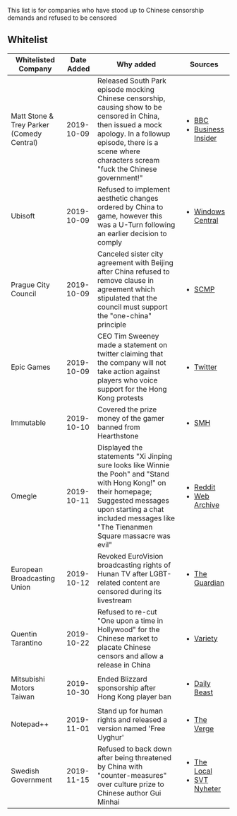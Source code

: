 This list is for companies who have stood up to Chinese censorship demands and refused to be censored

<!-- RENDER START -->

<h2>Whitelist</h2>

| Whitelisted Company                          | Date Added | Why added                                                    | Sources                                                      |
| ----------------------------------------- | ---------- | ------------------------------------------------------------ | ------------------------------------------------------------ |
| Matt Stone & Trey Parker (Comedy Central) | 2019-10-09 | Released South Park episode mocking Chinese censorship, causing show to be censored in China, then issued a mock apology. In a followup episode, there is a scene where characters scream "fuck the Chinese government!" | <ul><li>[BBC](https://www.bbc.co.uk/news/world-asia-china-49968867)</li><li>[Business Insider](https://www.businessinsider.com/south-park-takes-on-chinese-government-in-300th-episode-2019-10)</li></ul> |
| Ubisoft                                   | 2019-10-09 | Refused to implement aesthetic changes ordered by China to game, however this was a U-Turn following an earlier decision to comply | <ul><li>[Windows Central](https://www.windowscentral.com/rainbow-six-siege-drops-china-censorship-reverts-aesthetic-changes)</li></ul> |
| Prague City Council                       | 2019-10-09 | Canceled sister city agreement with Beijing after China refused to remove clause in agreement which stipulated that the council must support the "one-china" principle | <ul><li>[SCMP](https://www.scmp.com/news/china/diplomacy/article/3032045/prague-cuts-sister-city-ties-beijing-amid-tangible-anger-over)</li></ul> |
| Epic Games                                | 2019-10-09 | CEO Tim Sweeney made a statement on twitter claiming that the company will not take action against players who voice support for the Hong Kong protests | <ul><li>[Twitter](https://twitter.com/TimSweeneyEpic/status/1181946357759844352)</li></ul> |
| Immutable                                 | 2019-10-10 | Covered the prize money of the gamer banned from Hearthstone | <ul><li>[SMH](https://www.smh.com.au/business/companies/sydney-startup-under-fire-online-for-supporting-pro-hong-kong-protest-gamer-20191009-p52z2g.html)</li></ul>  |
| Omegle                                 | 2019-10-11 | Displayed the statements "Xi Jinping sure looks like Winnie the Pooh" and "Stand with Hong Kong!" on their homepage; Suggested messages upon starting a chat included messages like "The Tienanmen Square massacre was evil" | <ul><li>[Reddit](https://www.reddit.com/r/HongKong/comments/dfwmve/omegle_is_fighting_for_hong_kong_too/)</li><li>[Web Archive](http://web.archive.org/web/20191011144103/https://www.omegle.com/)</li></ul>    |
| European Broadcasting Union | 2019-10-12 | Revoked EuroVision broadcasting rights of Hunan TV after LGBT-related content are censored during its livestream | <ul><li>[The Guardian](https://www.theguardian.com/world/2018/may/11/chinese-broadcaster-loses-eurovision-rights-over-lgbt-censorship)</li></ul> |
| Quentin Tarantino | 2019-10-22 | Refused to re-cut "One upon a time in Hollywood" for the Chinese market to placate Chinese censors and allow a release in China | <ul><li>[Variety](https://variety.com/2019/film/news/quentin-tarantino-once-upon-a-time-in-hollywood-china-1203375792/)</li></ul> |
| Mitsubishi Motors Taiwan | 2019-10-30 | Ended Blizzard sponsorship after Hong Kong player ban | <ul><li>[Daily Beast](https://www.thedailybeast.com/blizzard-sponsor-mitsubishi-bailed-after-the-company-punished-pro-hong-kong-gamer-blitzchung)</li></ul> |
| Notepad++ | 2019-11-01 | Stand up for human rights and released a version named 'Free Uyghur' | <ul><li>[The Verge](https://www.theverge.com/2019/10/30/20940651/text-editor-notepad-free-uyghur-edition-china-spam)</li></ul> |
| Swedish Government | 2019-11-15 | Refused to back down after being threatened by China with "counter-measures" over culture prize to Chinese author Gui Minhai | <ul><li>[The Local](https://www.thelocal.se/20191115/china-threatens-sweden-over-prize-to-dissident-author)</li><li>[SVT Nyheter](https://www.svt.se/nyheter/inrikes/statsminister-stefan-lofven-s-vi-tanker-inte-falla-for-den-har-typen-av-hot)</li></ul> |

<!-- RENDER END -->
